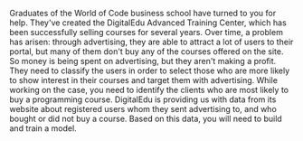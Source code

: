 Graduates of the World of Code business school have turned to you for help. They've created the DigitalEdu Advanced Training Center, which has been successfully selling courses for several years. 
Over time, a problem has arisen: through advertising, they are able to attract a lot of users to their portal, but many of them don't buy any of the courses offered on the site. So money is being spent on advertising, but they aren't making a profit. 
They need to classify the users in order to select those who are more likely to show interest in their courses and target them with advertising. 
While working on the case, you need to identify the clients who are most likely to buy a programming course. 
DigitalEdu is providing us with data from its website about registered users whom they sent advertising to, and who bought or did not buy a course. Based on this data, you will need to build and train a model.

